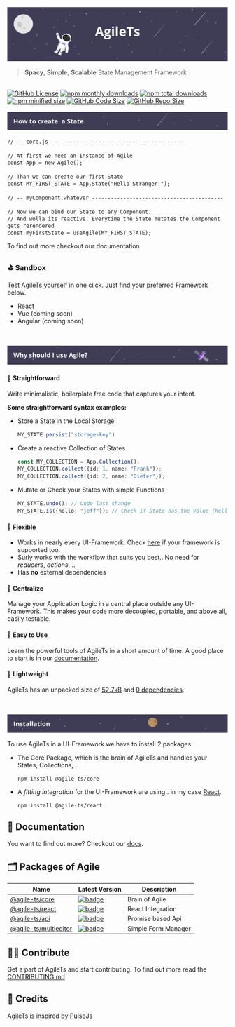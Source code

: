  <img src="static/header_background.png" alt="Banner">
 
 > **Spacy**, **Simple**, **Scalable** State Management Framework
 
 <br />

 <a href="https://github.com/agile-ts/agile">
  <img src="https://img.shields.io/github/license/agile-ts/agile.svg" alt="GitHub License"></a>
<a href="https://npm.im/@agile-ts/core">
  <img src="https://img.shields.io/npm/dm/@agile-ts/core.svg" alt="npm monthly downloads"></a>
<a href="https://npm.im/@agile-ts/core">
  <img src="https://img.shields.io/npm/dt/@agile-ts/core.svg" alt="npm total downloads"></a>
<a href="https://npm.im/@agile-ts/core">
  <img src="https://img.shields.io/bundlephobia/min/@agile-ts/core.svg" alt="npm minified size"></a>
<a href="https://github.com/agile-ts/agile">
  <img src="https://img.shields.io/github/languages/code-size/agile-ts/agile.svg" alt="GitHub Code Size"></a>
<a href="https://github.com/agile-ts/agile">
  <img src="https://img.shields.io/github/repo-size/agile-ts/agile.svg" alt="GitHub Repo Size"></a>

<br />

<br />
<img src="static/how_to_create_state_header.png" alt="How to create State Header">
<br />

```tsx
// -- core.js ------------------------------------------

// At first we need an Instance of Agile
const App = new Agile();

// Than we can create our first State
const MY_FIRST_STATE = App.State("Hello Stranger!");

// -- myComponent.whatever ------------------------------------------

// Now we can bind our State to any Component. 
// And wolla its reactive. Everytime the State mutates the Component gets rerendered
const myFirstState = useAgile(MY_FIRST_STATE);
```
To find out more checkout our documentation

### ⛳️ Sandbox
Test AgileTs yourself in one click. Just find your preferred Framework below.
- [React](https://codesandbox.io/s/agilets-first-state-f12cz)
- Vue (coming soon)
- Angular (coming soon)

<br />

<br />
<img src="static/why_should_i_use_agile.png" alt="Why should I use AgileTs">
<br />

#### 🚅 Straightforward
Write minimalistic, boilerplate free code that captures your intent. 

**Some straightforward syntax examples:**
- Store a State in the Local Storage
  ```ts
  MY_STATE.persist("storage-key")
  ```
- Create a reactive Collection of States
  ```ts
  const MY_COLLECTION = App.Collection();
  MY_COLLECTION.collect({id: 1, name: "Frank"});
  MY_COLLECTION.collect({id: 2, name: "Dieter"});
  ```
- Mutate or Check your States with simple Functions
  ```ts
  MY_STATE.undo(); // Undo last change
  MY_STATE.is({hello: "jeff"}); // Check if State has the Value {hello: "jeff"}
  ```

#### 🤸‍ Flexible
- Works in nearly every UI-Framework. Check [here](TODO) if your framework is supported too.
- Surly works with the workflow that suits you best.. 
  No need for _reducers_, _actions_, ..
- Has **no** external dependencies

#### 🌌 Centralize
Manage your Application Logic in a central place outside any UI-Framework.
This makes your code more decoupled, portable, and above all, easily testable.

#### 🎯 Easy to Use
Learn the powerful tools of AgileTs in a short amount of time.
A good place to start is in our [documentation](https://agile-ts.org/docs).

#### 🍃 Lightweight
AgileTs has an unpacked size of [52.7kB](https://bundlephobia.com/result?p=@agile-ts/core@0.0.6) 
and [0 dependencies](https://www.npmjs.com/package/@agile-ts/core).

<br />

<br />
<img src="static/installation_header.png" alt="Installation">
<br />

To use AgileTs in a UI-Framework we have to install 2 packages.

- The Core Package, which is the brain of AgileTs and handles your States, Collections, ..
  ```
  npm install @agile-ts/core
  ```

- A _fitting integration_ for the UI-Framework are using.. in my case [React](https://www.npmjs.com/package/@agile-ts/react).
  ```
  npm install @agile-ts/react
  ```


## 📄 Documentation
You want to find out more? Checkout our [docs](https://agile-ts.org/docs/).


## 🗂 Packages of Agile
| Name                                                                     |                                                                               Latest Version                                                                                | Description                               |
| ------------------------------------------------------------------------ | --------------------------------------------------------------------------------------------------------------------------------------------------------------------------- | ----------------------------------------- |
| [@agile-ts/core](/packages/core)                                         |               [![badge](https://img.shields.io/npm/v/@agile-ts/core.svg?style=flat-square)](https://www.npmjs.com/package/@agile-ts/core)                                   | Brain of Agile                            |
| [@agile-ts/react](/packages/react)                                       |               [![badge](https://img.shields.io/npm/v/@agile-ts/react.svg?style=flat-square)](https://www.npmjs.com/package/@agile-ts/react)                                 | React Integration                         |
| [@agile-ts/api](/packages/api)                                           |               [![badge](https://img.shields.io/npm/v/@agile-ts/api.svg?style=flat-square)](https://www.npmjs.com/package/@agile-ts/api)                                     | Promise based Api                         |
| [@agile-ts/multieditor](/packages/multieditor)                           |               [![badge](https://img.shields.io/npm/v/@agile-ts/multieditor.svg?style=flat-square)](https://www.npmjs.com/package/@agile-ts/multieditor)                     | Simple Form Manager                       |


## 👨‍💻 Contribute
Get a part of AgileTs and start contributing. To find out more read the [CONTRIBUTING.md](./CONTRIBUTING.md)


## 🌠 Credits
AgileTs is inspired by [PulseJs](https://github.com/pulse-framework/pulse)
